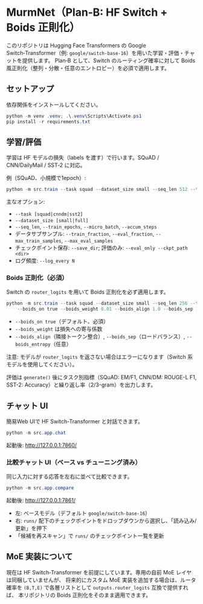 # MurmNet（Plan‑B: HF Switch + Boids 正則化）

このリポジトリは Hugging Face Transformers の Google Switch‑Transformer（例: `google/switch-base-16`）を用いた学習・評価・チャットを提供します。
Plan‑B として、Switch のルーティング確率に対して Boids 風正則化（整列・分散・任意のエントロピー）を必須で適用します。

## セットアップ

依存関係をインストールしてください。

```powershell
python -m venv .venv; .\.venv\Scripts\Activate.ps1
pip install -r requirements.txt
```

## 学習/評価

学習は HF モデルの損失（labels を渡す）で行います。SQuAD / CNN/DailyMail / SST‑2 に対応。

例（SQuAD、小規模で1epoch）:

```powershell
python -m src.train --task squad --dataset_size small --seq_len 512 --train_epochs 1 --backend hf_moe --model_id google/switch-base-16
```

主なオプション:

- `--task [squad|cnndm|sst2]`
- `--dataset_size [small|full]`
- `--seq_len`, `--train_epochs`, `--micro_batch`, `--accum_steps`
- データサブサンプル: `--train_fraction`, `--eval_fraction`, `--max_train_samples`, `--max_eval_samples`
- チェックポイント保存: `--save_dir`; 評価のみ: `--eval_only --ckpt_path <dir>`
- ログ頻度: `--log_every N`

### Boids 正則化（必須）

Switch の `router_logits` を用いて Boids 正則化を必ず適用します。

```powershell
python -m src.train --task squad --dataset_size small --seq_len 256 --train_epochs 1 --model_id google/switch-base-16 ^
	--boids_on true --boids_weight 0.01 --boids_align 1.0 --boids_sep 1.0 --boids_entropy 0.0
```

- `--boids_on true`（デフォルト、必須）
- `--boids_weight` は損失への寄与係数
- `--boids_align`（隣接トークン整合）, `--boids_sep`（ロードバランス）, `--boids_entropy`（任意）

注意: モデルが `router_logits` を返さない場合はエラーになります（Switch 系モデルを使用してください）。

評価は `generate()` 後にタスク別指標（SQuAD: EM/F1, CNN/DM: ROUGE-L F1, SST-2: Accuracy）と繰り返し率（2/3-gram）を出力します。

## チャット UI

簡易Web UIで HF Switch-Transformer と対話できます。

```powershell
python -m src.app.chat
```

起動後: <http://127.0.0.1:7860/>

### 比較チャット UI（ベース vs チューニング済み）

同じ入力に対する応答を左右に並べて比較できます。

```powershell
python -m src.app.compare
```

起動後: <http://127.0.0.1:7861/>

- 左: ベースモデル（デフォルト `google/switch-base-16`）
- 右: `runs/` 配下のチェックポイントをドロップダウンから選択し、「読み込み/更新」を押下
- 「候補を再スキャン」で `runs/` のチェックポイント一覧を更新

## MoE 実装について

現在は HF Switch‑Transformer を前提にしています。専用の自前 MoE レイヤは同梱していませんが、
将来的にカスタム MoE 実装を追加する場合は、ルータ確率を `(B,T,E)` で各層リストとして `outputs.router_logits` 互換で提供すれば、
本リポジトリの Boids 正則化をそのまま適用できます。

